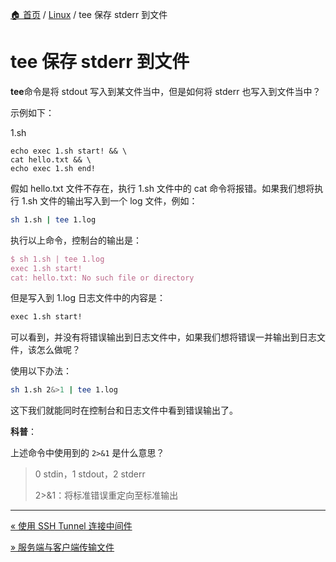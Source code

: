 [🏠 首页](../_index.md) / [Linux](_index.md) / tee 保存 stderr 到文件

# tee 保存 stderr 到文件

**tee**命令是将 stdout 写入到某文件当中，但是如何将 stderr 也写入到文件当中？

示例如下：

1.sh

```shell
echo exec 1.sh start! && \
cat hello.txt && \
echo exec 1.sh end!
```

假如 hello.txt 文件不存在，执行 1.sh 文件中的 cat 命令将报错。如果我们想将执行 1.sh 文件的输出写入到一个 log 文件，例如：

```bash
sh 1.sh | tee 1.log
```

执行以上命令，控制台的输出是：

```tex
$ sh 1.sh | tee 1.log
exec 1.sh start!
cat: hello.txt: No such file or directory
```

但是写入到 1.log 日志文件中的内容是：

```tex
exec 1.sh start!
```

可以看到，并没有将错误输出到日志文件中，如果我们想将错误一并输出到日志文件，该怎么做呢？

使用以下办法：

```bash
sh 1.sh 2&>1 | tee 1.log
```

这下我们就能同时在控制台和日志文件中看到错误输出了。

**科普**：

上述命令中使用到的 `2>&1` 是什么意思？

> 0 stdin，1 stdout，2 stderr
>
> 2>&1：将标准错误重定向至标准输出

---
[« 使用 SSH Tunnel 连接中间件](ssh-tunnel-connect-middleware.md)

[» 服务端与客户端传输文件](transfer-files-between-server-and-client.md)
